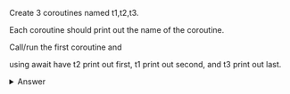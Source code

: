 Create 3 coroutines named t1,t2,t3. 

Each coroutine should print out the name of the coroutine.

Call/run the first coroutine and

using await have t2 print out first, t1 print out second, and t3 print out last.

<details>

  <summary>Answer</summary>
  
  ```py
  import asyncio

  async def t1():
      await t2()
      print("t1 starts")

  async def t2():
      print("t2 starts")

  async def t3():
      await t1()
      print("t3 starts")

  asyncio.run(t3())

  ```
</details>
